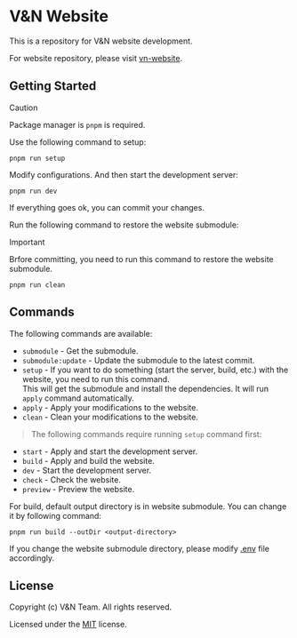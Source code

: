 # V&N Website

This is a repository for V&N website development.

For website repository, please visit [vn-website](https://github.com/vn-sec/vn-website).

## Getting Started

> [!CAUTION]
> Package manager is `pnpm` is required.

Use the following command to setup:

```shell
pnpm run setup
```

Modify configurations. And then start the development server:

```shell
pnpm run dev
```

If everything goes ok, you can commit your changes.

Run the following command to restore the website submodule:

> [!IMPORTANT]
> Brfore committing, you need to run this command to restore the website submodule.
> ```shell
> pnpm run clean
> ```

## Commands

The following commands are available:

- `submodule` - Get the submodule.
- `submodule:update` - Update the submodule to the latest commit.
- `setup` - If you want to do something (start the server, build, etc.) with the website, you need to run this command. \
  This will get the submodule and install the dependencies. It will run `apply` command automatically.
- `apply` - Apply your modifications to the website.
- `clean` - Clean your modifications to the website.

> The following commands require running `setup` command first:

- `start` - Apply and start the development server.
- `build` - Apply and build the website.
- `dev` - Start the development server.
- `check` - Check the website.
- `preview` - Preview the website.

For build, default output directory is in website submodule. You can change it by following command:

```shell
pnpm run build --outDir <output-directory>
```

If you change the website submodule directory, please modify [.env](./.env) file accordingly.

## License

Copyright (c) V&N Team. All rights reserved.

Licensed under the [MIT](./LICENSE) license.
